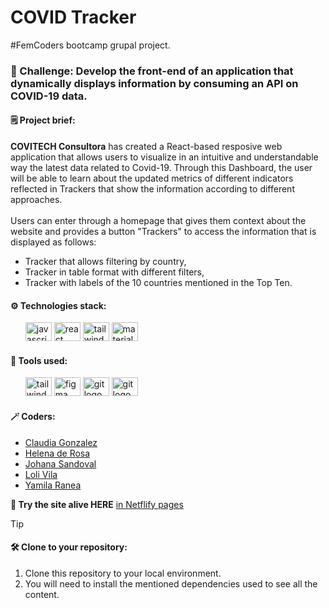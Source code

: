# COVID Tracker

#FemCoders bootcamp grupal project.

<h3> 📌 Challenge: Develop the front-end of an application that dynamically displays information by consuming an API on COVID-19 data.</h2>

<h4> 🗒 Project brief:</h4>
<strong>COVITECH Consultora</strong> has created a React-based resposive web application that allows users to visualize in an intuitive and understandable way the latest data related to Covid-19. Through this Dashboard, the user will be able to learn about the updated metrics of different indicators reflected in Trackers that show the information according to different approaches.<br><br>
Users can enter through a homepage that gives them context about the website and provides a button "Trackers" to access the information that is displayed as follows:
<ul>
<li>Tracker that allows filtering by country,</li>
<li>Tracker in table format with different filters,</li>
<li>Tracker with labels of the 10 countries mentioned in the Top Ten.</li>
</ul>

<h4>⚙️ Technologies stack:</h4>
<ul>
<img src="https://cdn.jsdelivr.net/gh/devicons/devicon/icons/javascript/javascript-original.svg" height="30" width="42" alt="javascript logo"  /> 
<img src="https://cdn.jsdelivr.net/gh/devicons/devicon/icons/react/react-original.svg" height="30" width="42" alt="react logo"/> 
<img src="https://cdn.jsdelivr.net/gh/devicons/devicon/icons/tailwindcss/tailwindcss-plain.svg" height="30" width="42" alt="tailwind logo" /> 
<img src="https://cdn.jsdelivr.net/gh/devicons/devicon/icons/materialui/materialui-original.svg" height="30" width="42" alt="materialui logo"/>
</ul>

<h4>🔧 Tools used:</h4>
<ul>
<img src="https://cdn.jsdelivr.net/gh/devicons/devicon/icons/vscode/vscode-original-wordmark.svg" height="30" width="42" alt="tailwind logo" />
<img src="https://cdn.jsdelivr.net/gh/devicons/devicon/icons/figma/figma-original.svg" height="30" width="42" alt="figma logo"/>  
<img src="https://cdn.jsdelivr.net/gh/devicons/devicon/icons/git/git-original-wordmark.svg"  height="30" width="42" alt="git logo"/>
<img src="https://cdn.jsdelivr.net/gh/devicons/devicon/icons/jira/jira-plain-wordmark.svg"  height="30" width="42" alt="git logo"/>
</ul>

<h4>🪄 Coders:</h4>

- [Claudia Gonzalez](https://github.com/claudiaglez)
- [Helena de Rosa](https://github.com/HelenaDR84)
- [Johana Sandoval](https://github.com/Sandovaljohana)
- [Loli Vila](https://github.com/Vila71)
- [Yamila Ranea](https://github.com/yamiranea)<br>

**🦠 Try the site alive HERE**  [in Netflify pages ](https://google.com/)

> [!TIP]
> <h4>🛠 Clone to your repository:</h4>
> <ol>
> <li>Clone this repository to your local environment.</li>
> <li>You will need to install the mentioned dependencies used to see all the content.</li>
> </ol>
